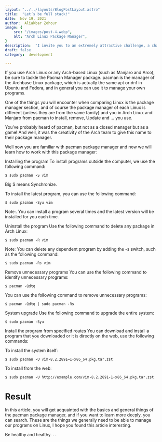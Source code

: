 ```yaml
---
layout: "../../layouts/BlogPostLayout.astro"
title:  "Let’s be full stack!"
date:  Nov 19, 2021
author:  Aliakbar Zohour
image: {
    src: "/images/post-4.webp",
    alt: "Arch Linux Package Manager",
}
description:  "I invite you to an extremely attractive challenge, a challenge that will turn you into a full-fledged developer in a few months."
draft: false
category:  development

---
```


If you use Arch Linux or any Arch-based Linux (such as Manjaro and Arco), be sure to tackle the Pacman Manager package. pacman is the manager of the Archbase Linux package, which is actually the same apt or dnf in Ubuntu and Fedora, and in general you can use it to manage your own programs.

One of the things you will encounter when comparing Linux is the package manager section, and of course the package manager of each Linux is different (unless they are from the same family) and you in Arch Linux and Manjaro from pacman to install, remove, Update and … you use.

You’ve probably heard of pacman, but not as a closed manager but as a game! And well, it was the creativity of the Arch team to give this name to their package manager.

Well now you are familiar with pacman package manager and now we will learn how to work with this package manager:

Installing the program
To install programs outside the computer, we use the following command:

```$ sudo pacman -S vim```

Big S means Synchronize.

To install the latest program, you can use the following command:

```$ sudo pacman -Syu vim```

Note:. You can install a program several times and the latest version will be installed for you each time.

Uninstall the program
Use the following command to delete any package in Arch Linux:

```$ sudo pacman -R vim```

Note: You can delete any dependent program by adding the -s switch, such as the following command:

```$ sudo pacman -Rs vim```

Remove unnecessary programs
You can use the following command to identify unnecessary programs:

```$ pacman -Qdtq```

You can use the following command to remove unnecessary programs:

```$ pacman -Qdtq | sudo pacman -Rs```

System upgrade
Use the following command to upgrade the entire system:

```$ sudo pacman -Syu```

Install the program from specified routes
You can download and install a program that you downloaded or it is directly on the web, use the following commands:

To install the system itself:

```$ sudo pacman -U vim-8.2.2891–1-x86_64.pkg.tar.zst```

To install from the web:

```$ sudo pacman -U http://example.com/vim-8.2.2891-1-x86_64.pkg.tar.zst```

# Result
In this article, you will get acquainted with the basics and general things of the pacman package manager, and if you want to learn more deeply, you can search. These are the things we generally need to be able to manage our programs on Linux, I hope you found this article interesting.

Be healthy and healthy. . .